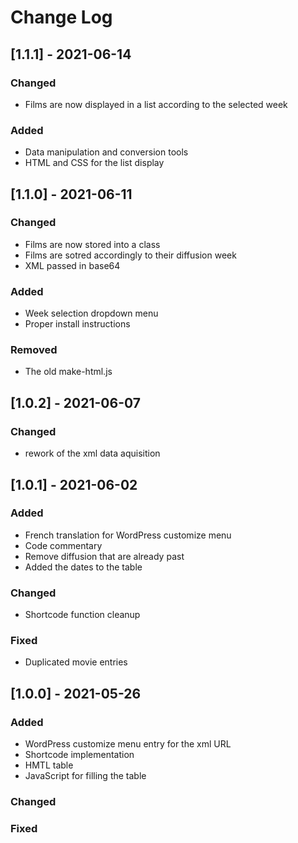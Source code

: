 # Change Log

## [1.1.1] - 2021-06-14

### Changed

- Films are now displayed in a list according to the selected week

### Added

- Data manipulation and conversion tools
- HTML and CSS for the list display

## [1.1.0] - 2021-06-11

### Changed

- Films are now stored into a class
- Films are sotred accordingly to their diffusion week
- XML passed in base64

### Added

- Week selection dropdown menu
- Proper install instructions

### Removed

- The old make-html.js

## [1.0.2] - 2021-06-07

### Changed

- rework of the xml data aquisition 

## [1.0.1] - 2021-06-02

### Added

- French translation for WordPress customize menu
- Code commentary
- Remove diffusion that are already past
- Added the dates to the table

### Changed

- Shortcode function cleanup

### Fixed

- Duplicated movie entries


## [1.0.0] - 2021-05-26

### Added

- WordPress customize menu entry for the xml URL
- Shortcode implementation
- HMTL table
- JavaScript for filling the table

### Changed

### Fixed

